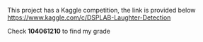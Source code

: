 This project has a Kaggle competition, the link is provided below
https://www.kaggle.com/c/DSPLAB-Laughter-Detection

Check **104061210** to find my grade
